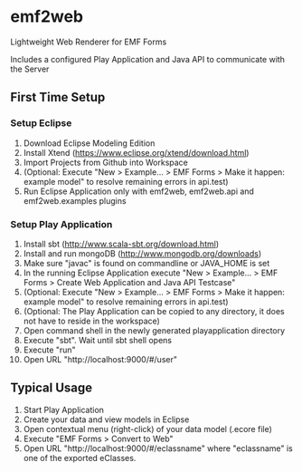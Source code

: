 emf2web
=======

Lightweight Web Renderer for EMF Forms

Includes a configured Play Application and Java API to communicate with the Server


First Time Setup
----------------

### Setup Eclipse

1. Download Eclipse Modeling Edition
2. Install Xtend (https://www.eclipse.org/xtend/download.html)
3. Import Projects from Github into Workspace
4. (Optional: Execute "New > Example... > EMF Forms > Make it happen: example model" to resolve remaining errors in api.test)
5. Run Eclipse Application only with emf2web, emf2web.api and emf2web.examples plugins

### Setup Play Application

1. Install sbt (http://www.scala-sbt.org/download.html)
2. Install and run mongoDB (http://www.mongodb.org/downloads)
3. Make sure "javac" is found on commandline or JAVA_HOME is set
3. In the running Eclipse Application execute "New > Example... > EMF Forms > Create Web Application and Java API Testcase"
4. (Optional: Execute "New > Example... > EMF Forms > Make it happen: example model" to resolve remaining errors in api.test)
5. (Optional: The Play Application can be copied to any directory, it does not have to reside in the workspace)
6. Open command shell in the newly generated playapplication directory
7. Execute "sbt". Wait until sbt shell opens
8. Execute "run"
9. Open URL "http://localhost:9000/#/user"


Typical Usage
-----

1. Start Play Application
2. Create your data and view models in Eclipse
3. Open contextual menu (right-click) of your data model (.ecore file)
4. Execute "EMF Forms > Convert to Web"
5. Open URL "http://localhost:9000/#/eclassname" where "eclassname" is one of the exported eClasses. 

